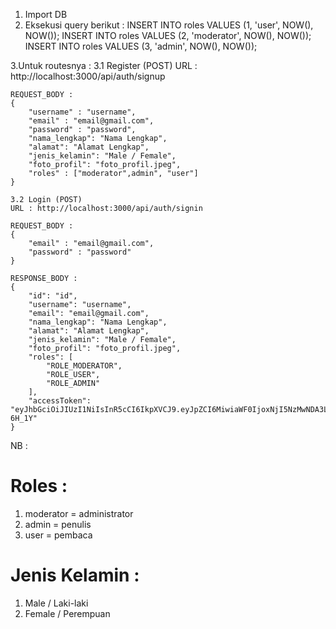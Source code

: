 1. Import DB
2. Eksekusi query berikut :
  INSERT INTO roles VALUES (1, 'user', NOW(), NOW());
  INSERT INTO roles VALUES (2, 'moderator', NOW(), NOW());
  INSERT INTO roles VALUES (3, 'admin', NOW(), NOW());

3.Untuk routesnya :
  3.1 Register (POST)
    URL : http://localhost:3000/api/auth/signup

    REQUEST_BODY :
    {
        "username" : "username",
        "email" : "email@gmail.com",
        "password" : "password",
        "nama_lengkap": "Nama Lengkap",
        "alamat": "Alamat Lengkap",
        "jenis_kelamin": "Male / Female",
        "foto_profil": "foto_profil.jpeg",
        "roles" : ["moderator",admin", "user"]
    }

    3.2 Login (POST)
    URL : http://localhost:3000/api/auth/signin

    REQUEST_BODY :
    {
        "email" : "email@gmail.com",
        "password" : "password"
    }

    RESPONSE_BODY :
    {
        "id": "id",
        "username": "username",
        "email": "email@gmail.com",
        "nama_lengkap": "Nama Lengkap",
        "alamat": "Alamat Lengkap",
        "jenis_kelamin": "Male / Female",
        "foto_profil": "foto_profil.jpeg",
        "roles": [
            "ROLE_MODERATOR",
            "ROLE_USER",
            "ROLE_ADMIN"
        ],
        "accessToken": "eyJhbGciOiJIUzI1NiIsInR5cCI6IkpXVCJ9.eyJpZCI6MiwiaWF0IjoxNjI5NzMwNDA3LCJleHAiOjE2Mjk4MTY4MDd9.MzpALRrMDTNRSiCm3P46kcJQQhj9BdsS6qOzw-6H_1Y"
    }


NB : 
# Roles :
  1. moderator = administrator
  2. admin = penulis
  3. user = pembaca
# Jenis Kelamin :
  1. Male / Laki-laki
  2. Female / Perempuan
